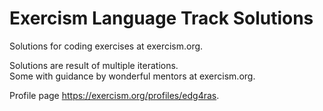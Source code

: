 # Exercism Language Track Solutions
Solutions for coding exercises at exercism.org.  

Solutions are result of multiple iterations.  
Some with guidance by wonderful mentors at exercism.org.

Profile page https://exercism.org/profiles/edg4ras. 

